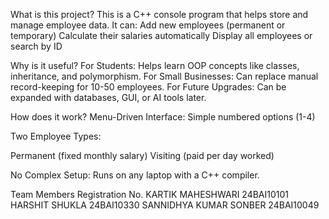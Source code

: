 What is this project?
This is a C++ console program that helps store and manage employee data. It can:
 Add new employees (permanent or temporary)
 Calculate their salaries automatically
 Display all employees or search by ID

Why is it useful?
For Students: Helps learn OOP concepts like classes, inheritance, and polymorphism.
For Small Businesses: Can replace manual record-keeping for 10-50 employees.
For Future Upgrades: Can be expanded with databases, GUI, or AI tools later.

How does it work?
Menu-Driven Interface: Simple numbered options (1-4)

Two Employee Types:

Permanent (fixed monthly salary)
Visiting (paid per day worked)

No Complex Setup: Runs on any laptop with a C++ compiler.

Team Members	              Registration No.
KARTIK MAHESHWARI	          24BAI10101
HARSHIT SHUKLA	             24BAI10330
SANNIDHYA KUMAR SONBER	     24BAI10049

